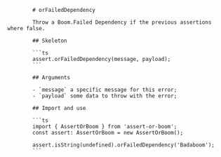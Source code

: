             # orFailedDependency

            Throw a Boom.Failed Dependency if the previous assertions where false.

            ## Skeleton

            ```ts
            assert.orFailedDependency(message, payload);
            ```

            ## Arguments

            - `message` a specific message for this error;
            - `payload` some data to throw with the error;

            ## Import and use

            ```ts
            import { AssertOrBoom } from 'assert-or-boom';
            const assert: AssertOrBoom = new AssertOrBoom();

            assert.isString(undefined).orFailedDependency('Badaboom');
            ```
